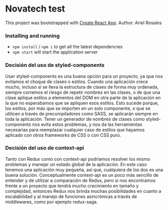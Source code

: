 # Novatech test

This project was bootstrapped with [Create React App](https://github.com/facebook/create-react-app).
Author: Ariel Rosales

### Installing and running

- `npm install` / `npm i` to get all the latest dependencies
- `npm start` will start the application server

### Decisión del uso de styled-components

Usar styled-components es una buena opción para un proyecto, ya que nos evitamos el choque de clases o estilos.
Cuando una aplicación crece mucho, incluso si se lleva la estructura de clases de forma muy ordenada, siempre corremos el riesgo de repetir nombres en las clases, o de que una clase aplique estilos a elementos del DOM en otra parte de la aplicación en la que no esperabamos que se apliquen esos estilos.
Esto sucede porque, los estilos, por más que se importen en un solo componente, o que se utilicen a través de precompiladores como SASS, se aplicarán siempre en toda la aplicación.
Tener un generador de nombres de clases como styled-components nos evita estos problemas, y nos da las herramientas necesarias para reemplazar cualquier caso de estilos que hayamos aplicado con otros frameworks de CSS o con CSS puro.

### Decisión del uso de context-api

Tanto con Redux como con context-api podríamos resolver los mismo problemas y manejar un estado global de la aplicación.
En este caso tenemos una aplicación muy pequeña, así que, cualquiera de los dos es una buena solución.
Conceptualmente context-api es un poco más sencillo de entender y de utilizar a comparación de Redux, pero si nos encontramos frente a un proyecto que tendrá mucho crecimiento en tamaño y complejidad, entonces Redux nos brinda muchas posibilidades en cuanto a escalabilidad y al manejo de funciones asincrónicas a través de middlewares, como por ejemplo redux-saga.